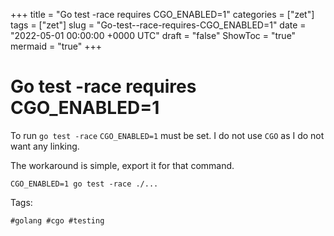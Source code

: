 +++
title = "Go test -race requires CGO_ENABLED=1"
categories = ["zet"]
tags = ["zet"]
slug = "Go-test--race-requires-CGO_ENABLED=1"
date = "2022-05-01 00:00:00 +0000 UTC"
draft = "false"
ShowToc = "true"
mermaid = "true"
+++

# Go test -race requires CGO_ENABLED=1

To run `go test -race` `CGO_ENABLED=1` must be set. I do not use `CGO`
as I do not want any linking.

The workaround is simple, export it for that command.

```golang 
CGO_ENABLED=1 go test -race ./...
```

Tags:

    #golang #cgo #testing

